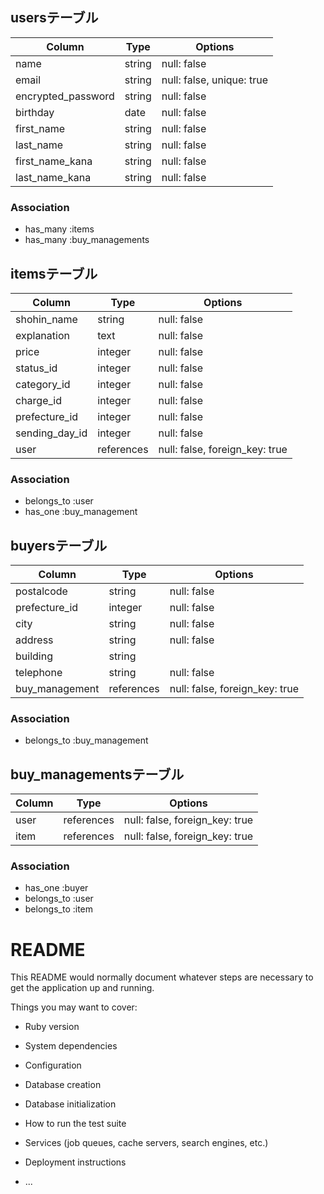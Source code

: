 ## usersテーブル

|Column|Type|Options|
|------|----|-------|
| name               | string | null: false |
| email              | string | null: false, unique: true|
| encrypted_password | string | null: false |
| birthday           | date   | null: false |
| first_name         | string | null: false |
| last_name          | string | null: false |
| first_name_kana    | string | null: false |
| last_name_kana     | string | null: false |

### Association
- has_many :items
- has_many :buy_managements

## itemsテーブル

|Column|Type|Options|
|------|----|-------|
| shohin_name         | string     | null: false |
| explanation         | text       | null: false |
| price               | integer    | null: false |
| status_id           | integer    | null: false |
| category_id         | integer    | null: false |
| charge_id           | integer    | null: false |
| prefecture_id       | integer    | null: false |
| sending_day_id      | integer    | null: false |
| user                | references | null: false, foreign_key: true |

### Association
- belongs_to :user
- has_one :buy_management

## buyersテーブル

|Column|Type|Options|
|------|----|-------|
| postalcode         | string     | null: false |
| prefecture_id      | integer    | null: false |
| city               | string     | null: false |
| address            | string     | null: false |
| building           | string     |
| telephone          | string     | null: false |
| buy_management     | references | null: false, foreign_key: true |

### Association
- belongs_to :buy_management

## buy_managementsテーブル

|Column|Type|Options|
|------|----|-------|
| user               | references | null: false, foreign_key: true |
| item               | references | null: false, foreign_key: true |

### Association
- has_one :buyer
- belongs_to :user
- belongs_to :item

# README

This README would normally document whatever steps are necessary to get the
application up and running.

Things you may want to cover:

* Ruby version

* System dependencies

* Configuration

* Database creation

* Database initialization

* How to run the test suite

* Services (job queues, cache servers, search engines, etc.)

* Deployment instructions

* ...
